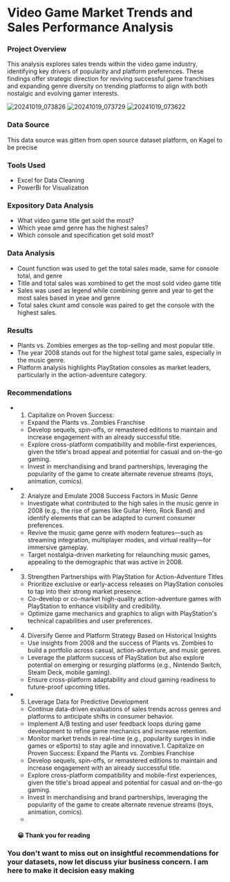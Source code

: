 # Video Game Market Trends and Sales Performance Analysis

### Project Overview 

This analysis explores sales trends within the video game industry, identifying key drivers of popularity and platform preferences. These findings offer strategic direction for reviving successful game franchises and expanding genre diversity on trending platforms to align with both nostalgic and evolving gamer interests.


![20241019_073826](https://github.com/user-attachments/assets/e3d80862-45dc-4140-931d-fd27c52ef675)
![20241019_073729](https://github.com/user-attachments/assets/4e7500a1-82e2-4e2a-942e-57885b6f6302)
![20241019_073622](https://github.com/user-attachments/assets/9055d76b-a35b-462d-b396-79626eb9d9fe)



### Data Source

This data source was gitten from open source dataset platform, on Kagel to be precise 

### Tools Used
- Excel for Data Cleaning
- PowerBi for Visualization


### Expository Data Analysis 

- What video game title get sold the most?
- Which yeae amd genre has the highest sales?
- Which console and specification get sold most?


### Data Analysis 
- Count function was used to get the total sales made, same for console total, and genre
- Title and total sales was xombined to get the most sold video game title 
- Sales was used as legend while combining genre and year to get the most sales based in yeae and genre
- Total sales ckunt amd console was paired to get the console with the highest sales.


### Results 
- Plants vs. Zombies emerges as the top-selling and most popular title.
- The year 2008 stands out for the highest total game sales, especially in the music genre.
- Platform analysis highlights PlayStation consoles as market leaders, particularly in the action-adventure category. 


### Recommendations 

- 1. Capitalize on Proven Success:
  - Expand the Plants vs. Zombies Franchise
  - Develop sequels, spin-offs, or remastered editions to maintain and increase engagement with an already successful title.
  - Explore cross-platform compatibility and mobile-first experiences, given the title's broad appeal and potential for casual and on-the-go gaming.
  - Invest in merchandising and brand partnerships, leveraging the popularity of the game to create alternate revenue streams (toys, animation, comics).

- 2. Analyze and Emulate 2008 Success Factors in Music Genre
  - Investigate what contributed to the high sales in the music genre in 2008 (e.g., the rise of games like Guitar Hero, Rock Band) and identify elements that can be adapted to current consumer preferences.
  - Revive the music game genre with modern features—such as streaming integration, multiplayer modes, and virtual reality—for immersive gameplay.
  - Target nostalgia-driven marketing for relaunching music games, appealing to the demographic that was active in 2008.

- 3. Strengthen Partnerships with PlayStation for Action-Adventure Titles
  - Prioritize exclusive or early-access releases on PlayStation consoles to tap into their strong market presence.
  - Co-develop or co-market high-quality action-adventure games with PlayStation to enhance visibility and credibility.
  - Optimize game mechanics and graphics to align with PlayStation's technical capabilities and user preferences.

- 4. Diversify Genre and Platform Strategy Based on Historical Insights
  - Use insights from 2008 and the success of Plants vs. Zombies to build a portfolio across casual, action-adventure, and music genres.
  - Leverage the platform success of PlayStation but also explore potential on emerging or resurging platforms (e.g., Nintendo Switch, Steam Deck, mobile gaming).
  - Ensure cross-platform adaptability and cloud gaming readiness to future-proof upcoming titles.

- 5. Leverage Data for Predictive Development
  - Continue data-driven evaluations of sales trends across genres and platforms to anticipate shifts in consumer behavior.
  - Implement A/B testing and user feedback loops during game development to refine game mechanics and increase retention.
  - Monitor market trends in real-time (e.g., popularity surges in indie games or eSports) to stay agile and innovative.1. Capitalize on Proven Success: Expand the Plants vs. Zombies Franchise
  - Develop sequels, spin-offs, or remastered editions to maintain and increase engagement with an already successful title.
  - Explore cross-platform compatibility and mobile-first experiences, given the title's broad appeal and potential for casual and on-the-go gaming.
  - Invest in merchandising and brand partnerships, leveraging the popularity of the game to create alternate revenue streams (toys, animation, comics).
  - 

  #### 😀 Thank you for reading

 ### You don't want to miss out on insightful recommendations for your datasets, now let discuss yiur business concern. I am here to make it decision easy making 


